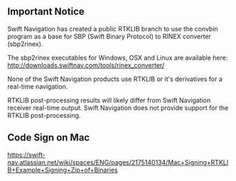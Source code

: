## Important Notice

Swift Navigation has created a public RTKLIB branch to use the convbin program as a base for SBP (Swift Binary Protocol) 
  to RINEX converter (sbp2rinex).

The sbp2rinex executables for Windows, OSX and Linux are available here:
  http://downloads.swiftnav.com/tools/rinex_converter/

None of the Swift Navigation products use RTKLIB or it's derivatives for a real-time navigation.

RTKLIB post-processing results will likely differ from Swift Navigation receiver real-time output. Swift Navigation does not 
  provide support for the RTKLIB post-processing.


## Code Sign on Mac

https://swift-nav.atlassian.net/wiki/spaces/ENG/pages/2175140134/Mac+Signing+RTKLIB+Example+Signing+Zip+of+Binaries